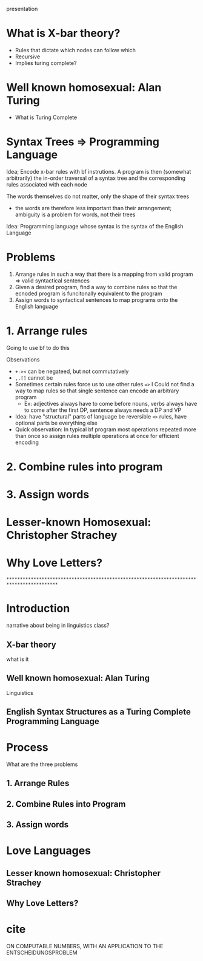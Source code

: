 presentation
# What is X-bar theory?
* Rules that dictate which nodes can follow which
* Recursive
* Implies turing complete?

# Well known homosexual: Alan Turing
* What is Turing Complete

# Syntax Trees => Programming Language
Idea; Encode x-bar rules with bf instrutions. A program is then (somewhat arbitrarily) the in-order traversal of a syntax tree and the corresponding rules associated with each node

The words themselves do not matter, only the shape of their syntax trees
* the words are therefore less important than their arrangement; ambiguity is a problem for words, not their trees

Idea: Programming language whose syntax is the syntax of the English Language

# Problems
1. Arrange rules in such a way that there is a mapping from valid program => valid syntactical sentences
2. Given a desired program, find a way to combine rules so that the ecnoded program is funcitonally equivalent to the program
3. Assign words to syntactical sentences to map programs onto the English language

# 1. Arrange rules
Going to use bf to do this

Observations
* `+-><` can be negateed, but not commutatively
* `,.[]` cannot be
* Sometimes certain rules force us to use other rules `=>` I Could not find a way to map rules so that  single sentence can encode an arbitrary program
    * Ex: adjectives always have to come before nouns, verbs always have to come after the first DP, sentence always needs a DP and VP
* Idea: have "structural" parts of language be reversible `<>` rules, have optional parts be everything else
* Quick observation: In typical bf program most operations repeated more than once so assign rules multiple operations at once for efficient encoding

# 2. Combine rules into program

# 3. Assign words

# Lesser-known Homosexual: Christopher Strachey

# Why Love Letters?

`*****************************************************************************************`

# Introduction
narrative about being in linguistics class?
## X-bar theory
what is it
## Well known homosexual: Alan Turing
Linguistics

## English Syntax Structures as a Turing Complete Programming Language

# Process
What are the three problems

## 1. Arrange Rules
## 2. Combine Rules into Program
## 3. Assign words

# Love Languages
## Lesser known homosexual: Christopher Strachey
## Why Love Letters?

# cite
ON COMPUTABLE NUMBERS, WITH AN APPLICATION TO
THE ENTSCHEIDUNGSPROBLEM
